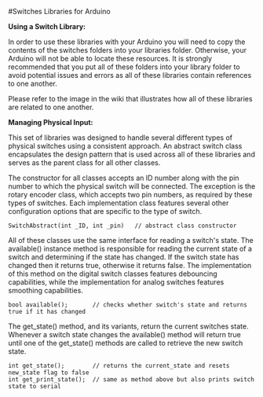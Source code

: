 #Switches Libraries for Arduino

**Using a Switch Library:**  
  
In order to use these libraries with your Arduino you will need to copy the contents of the switches folders into your libraries folder. Otherwise, your Arduino will not be able to locate these resources. It is strongly recommended that you put all of these folders into your library folder to avoid potential issues and errors as all of these libraries contain references to one another.

Please refer to the image in the wiki that illustrates how all of these libraries are related to one another.

**Managing Physical Input:**  
  
This set of libraries was designed to handle several different types of physical switches using a consistent approach. An abstract switch class encapsulates the design pattern that is used across all of these libraries and serves as the parent class for all other classes.

The constructor for all classes accepts an ID number along with the pin number to which the physical switch will be connected. The exception is the rotary encoder class, which accepts two pin numbers, as required by these types of switches. Each implementation class features several other configuration options that are specific to the type of switch.

    SwitchAbstract(int _ID, int _pin)	// abstract class constructor  
  
All of these classes use the same interface for reading a switch's state. The available() instance method is responsible for reading the current state of a switch and determining if the state has changed. If the switch state has changed then it returns true, otherwise it returns false. The implementation of this method on the digital switch classes features debouncing capabilities, while the implementation for analog switches features smoothing capabilities.  
  
    bool available();       // checks whether switch's state and returns true if it has changed  
  
The get_state() method, and its variants, return the current switches state. Whenever a switch state changes the available() method will return true until one of the get\_state() methods are called to retrieve the new switch state.

    int get_state();        // returns the current_state and resets new_state flag to false
    int get_print_state();  // same as method above but also prints switch state to serial